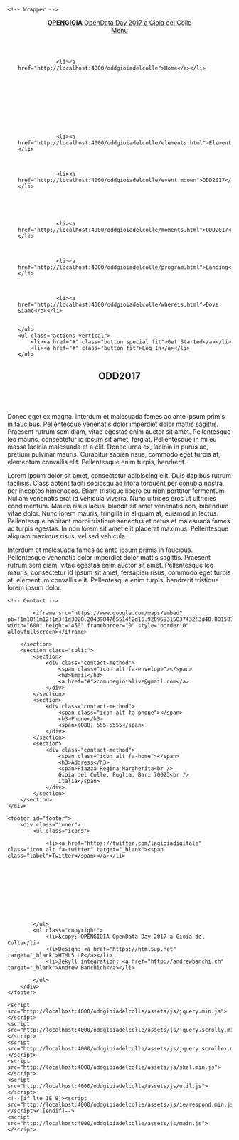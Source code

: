 <!DOCTYPE html>
<!--
	Forty by HTML5 UP
	html5up.net | @ajlkn
	Free for personal and commercial use under the CCA 3.0 license (html5up.net/license)
-->
<html>

<head>
	<title>OPENGIOIA</title>
	<meta charset="utf-8" />
	<meta name="viewport" content="width=device-width, initial-scale=1, user-scalable=no" />
	<!--[if lte IE 8]><script src="http://localhost:4000/oddgioiadelcolle/assets/js/ie/html5shiv.js"></script><![endif]-->
	<link rel="stylesheet" href="http://localhost:4000/oddgioiadelcolle/assets/css/main.css" />
	<!--[if lte IE 9]><link rel="stylesheet" href="http://localhost:4000/oddgioiadelcolle/assets/css/ie9.css" /><![endif]-->
	<!--[if lte IE 8]><link rel="stylesheet" href="http://localhost:4000/oddgioiadelcolle/assets/css/ie8.css" /><![endif]-->
</head>


<body>

    <!-- Wrapper -->
<div id="wrapper">

<!-- Header -->
<header id="header">
	<a href="http://localhost:4000/oddgioiadelcolle" class="logo"><strong>OPENGIOIA</strong> <span>OpenData Day 2017 a Gioia del Colle</span></a>
	<nav>
		<a href="#menu">Menu</a>
	</nav>
</header>

<!-- Menu -->
<nav id="menu">
	<ul class="links">
        
		    
		
		    
		
		    
		        <li><a href="http://localhost:4000/oddgioiadelcolle">Home</a></li>
	    	
		
		    
		
		    
		
		    
		
		
		    
		        <li><a href="http://localhost:4000/oddgioiadelcolle/elements.html">Elements</a></li>
		    
		
		    
		        <li><a href="http://localhost:4000/oddgioiadelcolle/event.mdown">ODD2017</a></li>
		    
		
		    
		
		    
		        <li><a href="http://localhost:4000/oddgioiadelcolle/moments.html">ODD2017</a></li>
		    
		
		    
		        <li><a href="http://localhost:4000/oddgioiadelcolle/program.html">Landing</a></li>
		    
		
		    
		        <li><a href="http://localhost:4000/oddgioiadelcolle/whereis.html">Dove Siamo</a></li>
		    
		
	</ul>
	<ul class="actions vertical">
		<li><a href="#" class="button special fit">Get Started</a></li>
		<li><a href="#" class="button fit">Log In</a></li>
	</ul>
</nav> 
    
    
<!-- Main -->
<div id="main" class="alt">

<!-- One -->
<section id="one">
	<div class="inner">
		<header class="major">
			<h1>ODD2017</h1>
		</header>
		<span class="image main"><img src="/oddgioiadelcolle/assets/images/pic11.jpg" alt="" /></span>
		<p>Donec eget ex magna. Interdum et malesuada fames ac ante ipsum primis in faucibus. Pellentesque venenatis dolor imperdiet dolor mattis sagittis. Praesent rutrum sem diam, vitae egestas enim auctor sit amet. Pellentesque leo mauris, consectetur id ipsum sit amet, fergiat. Pellentesque in mi eu massa lacinia malesuada et a elit. Donec urna ex, lacinia in purus ac, pretium pulvinar mauris. Curabitur sapien risus, commodo eget turpis at, elementum convallis elit. Pellentesque enim turpis, hendrerit.

Lorem ipsum dolor sit amet, consectetur adipiscing elit. Duis dapibus rutrum facilisis. Class aptent taciti sociosqu ad litora torquent per conubia nostra, per inceptos himenaeos. Etiam tristique libero eu nibh porttitor fermentum. Nullam venenatis erat id vehicula viverra. Nunc ultrices eros ut ultricies condimentum. Mauris risus lacus, blandit sit amet venenatis non, bibendum vitae dolor. Nunc lorem mauris, fringilla in aliquam at, euismod in lectus. Pellentesque habitant morbi tristique senectus et netus et malesuada fames ac turpis egestas. In non lorem sit amet elit placerat maximus. Pellentesque aliquam maximus risus, vel sed vehicula.

Interdum et malesuada fames ac ante ipsum primis in faucibus. Pellentesque venenatis dolor imperdiet dolor mattis sagittis. Praesent rutrum sem diam, vitae egestas enim auctor sit amet. Pellentesque leo mauris, consectetur id ipsum sit amet, fersapien risus, commodo eget turpis at, elementum convallis elit. Pellentesque enim turpis, hendrerit tristique lorem ipsum dolor.
</p>
	</div>
</section>

</div>

    <!-- Contact -->
<section id="contact">
	<div class="inner">
		<section>

			<iframe src="https://www.google.com/maps/embed?pb=!1m18!1m12!1m3!1d3020.2043984765514!2d16.920969315037432!3d40.80150197932219!2m3!1f0!2f0!3f0!3m2!1i1024!2i768!4f13.1!3m3!1m2!1s0x1347a2bd54c8e6bd%3A0x8f75a555dd0bd4e2!2sComune+di+Gioia+del+Colle!5e0!3m2!1sit!2sit!4v1487005756173" width="600" height="450" frameborder="0" style="border:0" allowfullscreen></iframe>

		</section>
		<section class="split">
			<section>
				<div class="contact-method">
					<span class="icon alt fa-envelope"></span>
					<h3>Email</h3>
					<a href="#">comunegioialive@gmail.com</a>
				</div>
			</section>
			<section>
				<div class="contact-method">
					<span class="icon alt fa-phone"></span>
					<h3>Phone</h3>
					<span>(080) 555-5555</span>
				</div>
			</section>
			<section>
				<div class="contact-method">
					<span class="icon alt fa-home"></span>
					<h3>Address</h3>
					<span>Piazza Regina Margherita<br />
					Gioia del Colle, Puglia, Bari 70023<br />
					Italia</span>
				</div>
			</section>
		</section>
	</div>
</section>

<!-- Footer -->
	<footer id="footer">
		<div class="inner">
			<ul class="icons">
				
				<li><a href="https://twitter.com/lagioiadigitale" class="icon alt fa-twitter" target="_blank"><span class="label">Twitter</span></a></li>
				
				
				
				
				
				
				
				
				
				
			</ul>
			<ul class="copyright">
				<li>&copy; OPENGIOIA OpenData Day 2017 a Gioia del Colle</li>
				<li>Design: <a href="https://html5up.net" target="_blank">HTML5 UP</a></li>
				<li>Jekyll integration: <a href="http://andrewbanchi.ch" target="_blank">Andrew Banchich</a></li>

			</ul>
		</div>
	</footer>

</div>

<!-- Scripts -->
	<script src="http://localhost:4000/oddgioiadelcolle/assets/js/jquery.min.js"></script>
	<script src="http://localhost:4000/oddgioiadelcolle/assets/js/jquery.scrolly.min.js"></script>
	<script src="http://localhost:4000/oddgioiadelcolle/assets/js/jquery.scrollex.min.js"></script>
	<script src="http://localhost:4000/oddgioiadelcolle/assets/js/skel.min.js"></script>
	<script src="http://localhost:4000/oddgioiadelcolle/assets/js/util.js"></script>
	<!--[if lte IE 8]><script src="http://localhost:4000/oddgioiadelcolle/assets/js/ie/respond.min.js"></script><![endif]-->
	<script src="http://localhost:4000/oddgioiadelcolle/assets/js/main.js"></script>


</body>

</html>